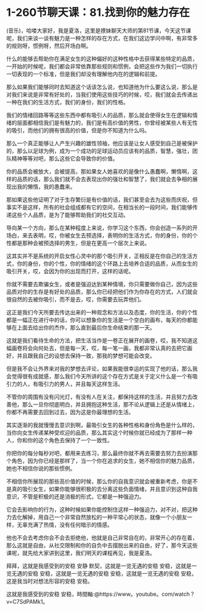 # 1-260节聊天课：81.找到你的魅力存在

(音乐)，哈喽大家好，我是夏洛，这里是撩妹聊天大师的第81节课，今天这节课呢，我们来谈一谈有魅力是一种怎样的存在方式，在我们这边学问中啊，有非常多的规则呀，惯例呀，然后开场白啊。

什么的能够去帮助你在满足女生的这种偏好的这种性格中去获得某些特定的品质，一开始的时候呢，我们都会非常依靠那些规则和惯例，会把这些作为我们一切执行一切表现的一个标准，但是我们却没有理解他内在的逻辑和前提。

那么如果我们能够同时去知道这个话该怎么说，也知道他为什么要这么说，那么是对我们来说是非常有好处的，当我们使用这些技巧的时候，哎，我们就会去传递出一种在我们的生活方式，我们的身份，我们的性格。

我们的情绪回路等等这些东西中都有吸引人的品质，那么就会使得女生在逻辑和情绪的层面都相信我们是有魅力的，我们是有高价值的男性，你曾经被某些人有无性的吸引，而他们的拥有很高的价值，但是你不知道为什么吗。

那么一个真正能够让人产生兴趣的雄性领袖，他应该是让女人感受到自己是被保护的，那么以足球为例，成为一个成功的足球运动员应该有的品质，智慧，强壮，团队精神等等对吧，那么这些它会导致你的价值。

你的品质会被放大，会被提高，那如果女人她喜欢的是像什么愚蠢啊，懒惰啊，这样的品质的话，那么我们就不会去表现出你的强壮和智慧了，我们就会去争相的展现出我的懒惰，我的愚蠢来。

那如果这些他证明了对于生存繁衍是有价值的话，我们甚至会去为这些而庆祝，但事实不是这样，所有的社会组成都有它的空间，在相当长的一段时间，我们能够传递这些个人品质，是为了能够帮助我们的社交互动。

导向某一个方向，那么在某种程度上来说，你学习这个东西，你会创造一系列的开场白，来去表明，哎，你被女生去预选择，表明你的生活方式，你的身份，你的个性都是那种会被预选择的男生，但是在更高一个层次上来说。

这其实并不是系统的开启女性心灵中的那个吸引开关，正相反是在你自己的生活方式，你的身份，你的个性，你的情绪的这个环路上去培养合适的品质，从而女生的吸引开关，哎，会因为你的出现而打开，这样的话呢。

你就不需要去欺骗女生，或者是强迫达到某种情境，你只需要做你自己，因为这些品质对你的生存是有好处的品质，那么你已经把他们作为你存在的方式，人们就会很自然的去被你吸引，而不是去，哎，你需要去玩弄他们。

这正是我们今天所要去传达出来的一种观念和方法以及态度，你的生活，你的个性都是一幅正在进行中的话，你可以想象你的生活是一个空白的画布，每天的你都能够在上面去绘出你的杰作，那么直到最后你生命结束的那一天。

这就是我们看待生命的方法，把生活当作是一卷正在展开的画卷，哎，我不知道这幅画卷将会向何处去，但是每一天，哎，每一笔一画，我都非常认真的去把它画好，并且跟我自己的设想去保持一致，那我的梦想可能会改变。

但是我不会让外界来对我的梦想去评论，如果我能很幸运的实现了他的话，那么我会觉得很有成就感，那么我们今天所讲的这个存在方式是关于定义什么是一个有吸引力的人，有吸引力的男人，并且每天这样生活。

不管你的周围有没有闪光灯，有没有人在关注，都保持这样的生活，并且努力去改善他，那么一旦你彻底明白，并且拥抱这种生活，那不论从逻辑上还是从情绪上，你都不再需要去回到过去，因为这是你最理想的生活。

其实逐渐的我就慢慢去意识到啊，最吸引女生的各种性格和身份角色是什么样的，当你向女生传递某种受欢迎的品质，那么其实这个时候你就已经成为了那样一种人，你和你的这个角色去保持了一个一致性。

你把你的每分每秒对吧，都用来去练习，那么最终你就不再去需要去努力去扮演那个角色，因为你已经是那样了，当一个你在追求的女生，她不相信你的魅力品质，她也不相信你说的那些惯例。

不相信你所展现的那些高价值的时候，那么你的自我意识就会被重新考虑，你是不是真的吸引女生，如果你能够很积极的去分离这些负面情绪，并且意识到这种自我意识，不管是积极的还是消极的形式，它都是一种强迫力。

它会去影响你的行为，这种时候如果你能控制住这样一种强迫力，对不对，把这种力去化解掉，用自己一个非常自然放松的一种平常心的状态，就像一个小朋友一样，无辜充满了热情，没有任何暗示的情感。

他也不会去考虑你会不会去拒绝他，他就是自己非常自在的，非常开心的存在着，那么这就是自由，从社交限制和你的自负中去摆脱出来的自由，好了，那今天这些课呢，就先给大家讲到这里，我们明天的课程再见，我是夏洛。

拜拜，这就是我感受到的安稳 安静 默契，这就是一览无遇的安稳 安稳，这就是一览无遇的安稳 安稳，这就是一览无遇的安稳 安稳，这就是一览无遇的安稳 安稳，这是我当时对想法形容的安稳 安稳。

这就是我感受到的安稳 安稳，時間軸:@https://www。youtube。com/watch？v=C7SdPAMk1。

